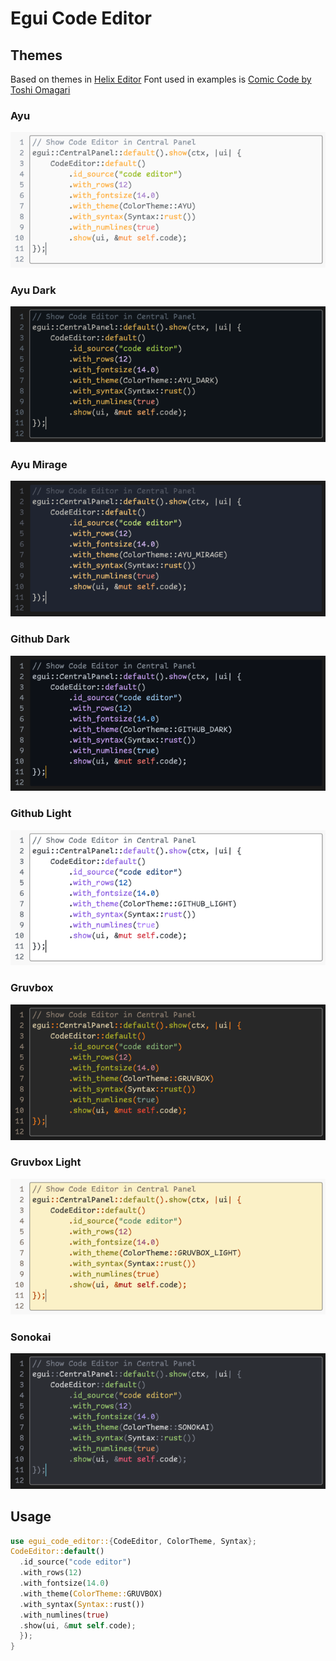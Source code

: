 # Egui Code Editor

## Themes

Based on themes in [Helix Editor](https://github.com/helix-editor/helix)
Font used in examples is [Comic Code by Toshi Omagari](https://tosche.net/fonts/comic-code)

### Ayu
![Ayu](/screenshots/ayu.png)

### Ayu Dark
![Ayu Dark](/screenshots/ayu_dark.png)

### Ayu Mirage
![Ayu Mirage](/screenshots/ayu_mirage.png)

### Github Dark
![Github Dark](/screenshots/github_dark.png)

### Github Light
![Github Light](/screenshots/github_light.png)

### Gruvbox
![Gruvbox](/screenshots/gruvbox.png)

### Gruvbox Light
![Gruvbox Light](/screenshots/gruvbox_light.png)

### Sonokai
![Sonokai](/screenshots/sonokai.png)


## Usage

```rust
use egui_code_editor::{CodeEditor, ColorTheme, Syntax};
CodeEditor::default()
  .id_source("code editor")
  .with_rows(12)
  .with_fontsize(14.0)
  .with_theme(ColorTheme::GRUVBOX)
  .with_syntax(Syntax::rust())
  .with_numlines(true)
  .show(ui, &mut self.code);
  });
}
